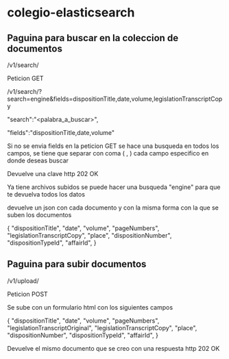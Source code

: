 # colegio-elasticsearch

## Paguina para buscar en la coleccion de documentos

/v1/search/

Peticion GET

/v1/search/?search=engine&fields=dispositionTitle,date,volume,legislationTranscriptCopy

"search":"<palabra_a_buscar>",

"fields":"dispositionTitle,date,volume" 

Si no se envia fields en la peticion GET se hace una busqueda en todos los campos, se tiene que separar con coma ( , ) cada campo especifico en donde deseas buscar 

Devuelve una clave http 202 OK

Ya tiene archivos subidos se puede hacer una busqueda "engine" para que te devuelva todos los datos

devuelve un json con cada documento y con la misma forma con la que se suben los documentos

{
        "dispositionTitle",
        "date",
        "volume",
        "pageNumbers",
        "legislationTranscriptCopy",
        "place",
        "dispositionNumber",
        "dispositionTypeId",
        "affairId",
}

## Paguina para subir documentos

/v1/upload/

Peticion POST

Se sube con un formulario html con los siguientes campos

{
        "dispositionTitle",
        "date",
        "volume",
        "pageNumbers",
        "legislationTranscriptOriginal",
        "legislationTranscriptCopy",
        "place",
        "dispositionNumber",
        "dispositionTypeId",
        "affairId",
}

Devuelve el mismo documento que se creo con una respuesta http 202 OK